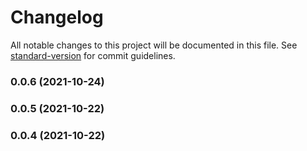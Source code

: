 # Changelog

All notable changes to this project will be documented in this file. See [standard-version](https://github.com/conventional-changelog/standard-version) for commit guidelines.

### 0.0.6 (2021-10-24)

### 0.0.5 (2021-10-22)

### 0.0.4 (2021-10-22)

